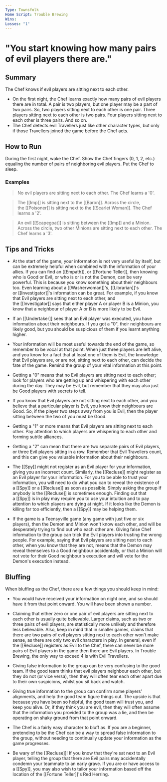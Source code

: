 ```yaml
---
Type: Townsfolk
Home Script: Trouble Brewing
Wins: 
Losses: "1"
---
```

# "You start knowing how many pairs of evil players there are."

## Summary
The Chef knows if evil players are sitting next to each other.

- On the first night, the Chef learns exactly how many pairs of evil players there are in total. A pair is two players, but one player may be a part of two pairs. So, two players sitting next to each other is one pair. Three players sitting next to each other is two pairs. Four players sitting next to each other is three pairs. And so on.
- The Chef detects evil Travellers just like other character types, but only if those Travellers joined the game before the Chef acts.
## How to Run
During the first night, wake the Chef. Show the Chef fingers (0, 1, 2, etc.) equaling the number of pairs of neighboring evil players. Put the Chef to sleep.
### Examples
>No evil players are sitting next to each other. The Chef learns a '0'.

>The [[Imp]] is sitting next to the [[Baron]]. Across the circle, the [[Poisoner]] is sitting next to the [[Scarlet Woman]]. The Chef learns a '2'.

>An evil [[Scapegoat]] is sitting between the [[Imp]] and a Minion. Across the circle, two other Minions are sitting next to each other. The Chef learns a '3'.

## Tips and Tricks

- At the start of the game, your information is not very useful by itself, but can be extremely helpful when combined with the information of your allies. If you can find an [[Empath]], or [[Fortune Teller]], then knowing who is Good or Evil, or who is or is not the Demon, can be very powerful. This is because you know something about their neighbours too. Even learning about a [[Washerwoman]]'s, [[Librarian]]'s or [[Investigator]]'s information can be great. For example, if you know that Evil players are sitting next to each other, and the [[Investigator]] says that either player A or player B is a Minion, you know that a neighbour of player A or B is more likely to be Evil.

- If an [[Undertaker]] sees that an Evil player was executed, you have information about their neighbours. If you got a "0", their neighbours are likely good, but you should be suspicious of them if you learnt anything higher.

- Your information will be most useful towards the end of the game, so remember to be vocal at that point. When just three players are left alive, and you know for a fact that at least one of them is Evil, the knowledge that Evil players are, or are not, sitting next to each other, can decide the fate of the game. Remind the group of your vital information at this point.

- Getting a "0" means that no Evil players are sitting next to each other; look for players who are getting up and whispering with each other during the day. They may be Evil, but remember that they may also just be Good players with secrets to tell.

- If you know that Evil players are not sitting next to each other, and you believe that a particular player is Evil, you know their neighbours are Good. So, if the player two steps away from you is Evil, then the player sitting between the two of you must be Good.

- Getting a "1" or more means that Evil players are sitting next to each other. Pay attention to which players are whispering to each other and forming subtle alliances.

- Getting a "2" can mean that there are two separate pairs of Evil players, or three Evil players sitting in a row. Remember that Evil Travellers count, and this can give you valuable information about their neighbours.

- The [[Spy]] might not register as an Evil player for your information, giving you an incorrect count. Similarly, the [[Recluse]] might register as an Evil player for your information. For you to be able to trust your information, you will need to do what you can to reveal the existence of a [[Spy]] or a [[Recluse]] as soon as possible. Simply asking the group if anybody is the [[Recluse]] is sometimes enough. Finding out that a [[Spy]] is in play may require you to use your intuition and to pay attention to which players are dying at night. If it looks like the Demon is killing far too efficiently, then a [[Spy]] may be helping them.

- If the game is a Teensyville game (any game with just five or six players), then the Demon and Minion won't know each other, and will be desperately trying to find out who each other are. Giving false Chef information to the group can trick the Evil players into trusting the wrong people. For example, saying that Evil players are sitting next to each other, when you know that they are not, means that the Demon may reveal themselves to a Good neighbour accidentally, or that a Minion will not vote for their Good neighbour's execution and will vote for the Demon's execution instead.

## Bluffing

When bluffing as the Chef, there are a few things you should keep in mind:

- You would have received your information on night one, and so should have it from that point onward. You will have been shown a number.

- Claiming that either zero or one pair of evil players are sitting next to each other is usually quite believable. Larger claims, such as two or three pairs of evil players, are statistically more unlikely and therefore less believable. Also, keep in mind that in smaller games, claims that there are two pairs of evil players sitting next to each other won't make sense, as there are only two evil characters in play. In general, even if the [[Recluse]] registers as Evil to the Chef, there can never be more pairs of Evil players in the game then there are Evil players. In Trouble Brewing, the only way to exceed 4 is with Evil Travellers.

- Giving false information to the group can be very confusing to the good team. If the good team thinks that evil players neighbour each other, but they do not (or vice versa), then they will often tear each other apart due to their own suspicions, whilst you sit back and watch.

- Giving true information to the group can confirm some players' alignments, and help the good team figure things out. The upside is that because you have been so helpful, the good team will trust you, and keep you alive. Or, if they think you are evil, then they will often assume that the information you provided to the group was a lie, and then be operating on shaky ground from that point onward.

- The Chef is a fairly easy character to bluff as. If you are a beginner, pretending to be the Chef can be a way to spread false information to the group, without needing to continually update your information as the game progresses.

- Be wary of the [[Recluse]]! If you know that they're sat next to an Evil player, telling the group that there are Evil pairs may accidentally condemn your teammate to an early grave. If you are or have access to a [[Spy]], you may also wish to tailor your information based off the location of the [[Fortune Teller]]'s Red Herring.